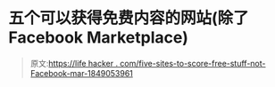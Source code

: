 # 五个可以获得免费内容的网站(除了Facebook Marketplace)

> 原文:[https://life hacker . com/five-sites-to-score-free-stuff-not-Facebook-mar-1849053961](https://lifehacker.com/five-sites-to-score-free-stuff-other-than-facebook-mar-1849053961)